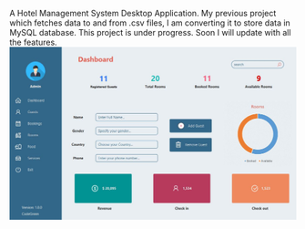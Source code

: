 A Hotel Management System Desktop Application. My previous project which fetches data to and from .csv files, I am converting it to store data in MySQL database.
This project is under progress. Soon I will update with all the features.
<img src="Design/HMS.JPG" width = "800">
